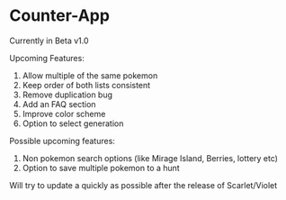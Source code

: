 # Counter-App

Currently in Beta v1.0

Upcoming Features:
1. Allow multiple of the same pokemon
2. Keep order of both lists consistent
3. Remove duplication bug
4. Add an FAQ section
5. Improve color scheme
6. Option to select generation

Possible upcoming features:
1. Non pokemon search options (like Mirage Island, Berries, lottery etc)
2. Option to save multiple pokemon to a hunt

Will try to update a quickly as possible after the release of Scarlet/Violet

